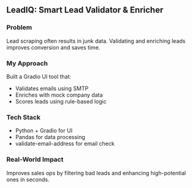 ## LeadIQ: Smart Lead Validator & Enricher

### Problem
Lead scraping often results in junk data. Validating and enriching leads improves conversion and saves time.

### My Approach
Built a Gradio UI tool that:
- Validates emails using SMTP
- Enriches with mock company data
- Scores leads using rule-based logic

### Tech Stack
- Python + Gradio for UI
- Pandas for data processing
- validate-email-address for email check

### Real-World Impact
Improves sales ops by filtering bad leads and enhancing high-potential ones in seconds.
